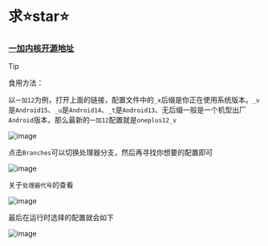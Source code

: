 # 求⭐star⭐

### [一加内核开源地址](https://github.com/OnePlusOSS/kernel_manifest)

> [!TIP]
>
> 食用方法：
> 
> 以``一加12``为例，打开上面的链接，配置文件中的``_x``后缀是你正在使用系统版本。``_v``是``Android15``、``_u``是``Android14``、``_t``是``Android13``、无后缀一般是一个机型出厂``Android``版本，那么最新的``一加12``配置就是``oneplus12_v``
>
> ![image](https://github.com/user-attachments/assets/737fcdb5-fce0-473d-8945-f1491db5727a)
>
> 点击``Branches``可以切换处理器分支，然后再寻找你想要的配置即可
>
> ![image](https://github.com/user-attachments/assets/58f31536-b88e-4613-9865-3e0574868928)
>
> 关于``处理器代号``的查看
>
> ![image](https://github.com/user-attachments/assets/fc217103-24ef-45fa-a7e1-f13cfd64f771)
>
> 最后在运行时选择的配置就会如下
>
>![image](https://github.com/user-attachments/assets/00873942-929b-496f-9276-daceaa3d159e)
